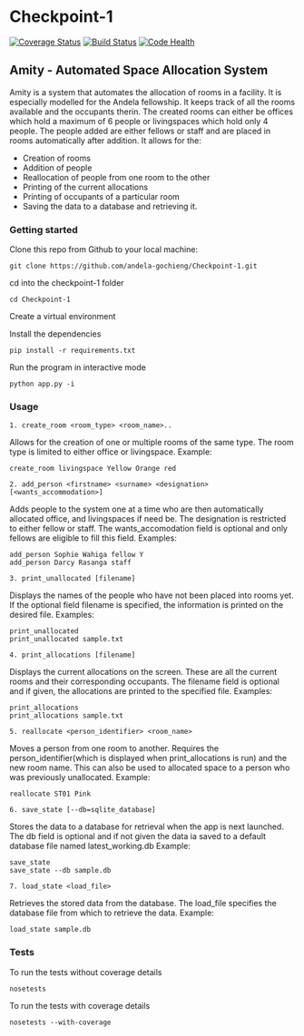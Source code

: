 # Checkpoint-1
[![Coverage Status](https://coveralls.io/repos/github/andela-gochieng/Checkpoint-1/badge.svg?branch=develop&update=2)](https://coveralls.io/github/andela-gochieng/Checkpoint-1?branch=develop)
[![Build Status](https://travis-ci.org/andela-gochieng/Checkpoint-1.svg?branch=develop&update=1)](https://travis-ci.org/andela-gochieng/Checkpoint-1)
[![Code Health](https://landscape.io/github/andela-gochieng/Checkpoint-1/develop/landscape.svg?style=flat&update=1)](https://landscape.io/github/andela-gochieng/Checkpoint-1/master)
## Amity - Automated Space Allocation System
Amity is a system that automates the allocation of rooms in a facility. It is especially modelled for the Andela fellowship. It keeps track of all the rooms available and the occupants therin. The created rooms can either be offices which hold a maximum of 6 people or livingspaces which hold only 4 people. The people added are either fellows or staff and are placed in rooms automatically after addition. It allows for the:
* Creation of rooms
* Addition of people
* Reallocation of people from one room to the other
* Printing of the current allocations
* Printing of occupants of a particular room
* Saving the data to a database and retrieving it.

### Getting started
Clone this repo from Github to your local machine:
```
git clone https://github.com/andela-gochieng/Checkpoint-1.git
```
cd into the checkpoint-1 folder
```
cd Checkpoint-1
```
Create a virtual environment

Install the dependencies
```
pip install -r requirements.txt
```
Run the program in interactive mode
```
python app.py -i
```
### Usage
```
1. create_room <room_type> <room_name>..
```
Allows for the creation of one or multiple rooms of the same type. The room type is limited to either office or livingspace.
Example:
```
create_room livingspace Yellow Orange red
```
```
2. add_person <firstname> <surname> <designation> [<wants_accommodation>]
```
Adds people to the system one at a time who are then automatically allocated office, and livingspaces if need be. The designation is restricted to either fellow or staff. The wants_accomodation field is optional and only fellows are eligible to fill this field.
Examples:
```
add_person Sophie Wahiga fellow Y
add_person Darcy Rasanga staff
```
```
3. print_unallocated [filename]
```
Displays the names of the people who have not been placed into rooms yet. If the optional field filename is specified, the information is printed on the desired file.
Examples:
```
print_unallocated
print_unallocated sample.txt
```
```
4. print_allocations [filename] 
```
Displays the current allocations on the screen. These are all the current rooms and their corresponding occupants. The filename field is optional and if given, the allocations are printed to the specified file.
Examples:
```
print_allocations
print_allocations sample.txt
```
```
5. reallocate <person_identifier> <room_name>
```
Moves a person from one room to another. Requires the person_identifier(which is displayed when print_allocations is run) and the new room name. This can also be used to allocated space to a person who was previously unallocated.
Example:
```
reallocate ST01 Pink
```
```
6. save_state [--db=sqlite_database]
```
Stores the data to a database for retrieval when the app is next launched. The db field is optional and if not given the data ia saved to a default database file named latest_working.db
Example:
```
save_state 
save_state --db sample.db
```
```
7. load_state <load_file>
```
Retrieves the stored data from the database. The load_file specifies the database file from which to retrieve the data.
Example:
```
load_state sample.db
```
### Tests
To run the tests without coverage details
```
nosetests
```
To run the tests with coverage details
```
nosetests --with-coverage
```
